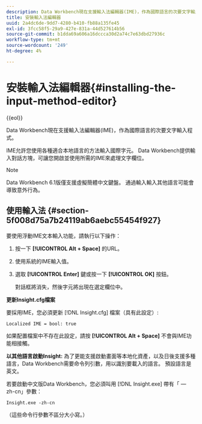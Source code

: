 ```yaml
---
description: Data Workbench現在支援輸入法編輯器(IME)，作為國際語言的次要文字輸入程式。
title: 安裝輸入法編輯器
uuid: 2a4dc6de-9dd7-4280-b410-fb88a135fe45
exl-id: 3fcc58f5-29a9-427e-831a-44d527614b56
source-git-commit: b1dda69a606a16dccca30d2a74c7e63dbd27936c
workflow-type: tm+mt
source-wordcount: '249'
ht-degree: 4%

---
```


# 安裝輸入法編輯器{#installing-the-input-method-editor}

{{eol}}

Data Workbench現在支援輸入法編輯器(IME)，作為國際語言的次要文字輸入程式。

IME允許您使用各種適合本地語言的方法輸入國際字元。 Data Workbench提供輸入對話方塊，可讓您開啟並使用所需的IME來處理文字欄位。

>[!NOTE]
>
>Data Workbench 6.1版僅支援虛擬簡體中文鍵盤。 通過輸入輸入其他語言可能會導致意外行為。

## 使用輸入法 {#section-5f008d75a7b24119ab6aebc55454f927}

要使用浮動IME文本輸入功能，請執行以下操作：

1. 按一下 **[!UICONTROL Alt + Space]** 的URL。
1. 使用系統的IME輸入值。
1. 選取 **[!UICONTROL Enter]** 鍵或按一下 **[!UICONTROL OK]** 按鈕。

   對話框將消失，然後字元將出現在選定欄位中。

**更新Insight.cfg檔案**

要採用IME，您必須更新 [!DNL Insight.cfg] 檔案（具有此設定）:

```
Localized IME = bool: true
```

如果配置檔案中不存在此設定，請按 **[!UICONTROL Alt + Space]** 不會與IME功能相接觸。

**以其他語言啟動Insight:** 為了更能支援啟動畫面等本地化資產，以及日後支援多種語言，Data Workbench需要命令列引數，用以識別要載入的語言。 預設語言是英文。

若要啟動中文版Data Workbench，您必須叫用 [!DNL Insight.exe] 帶有「 — zh-cn」參數：

```
Insight.exe -zh-cn
```

（這些命令行參數不區分大小寫。）
